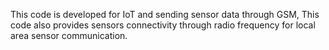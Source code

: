 This code is developed for IoT and sending sensor data through GSM, This code also provides sensors connectivity through radio frequency for local area sensor communication. 